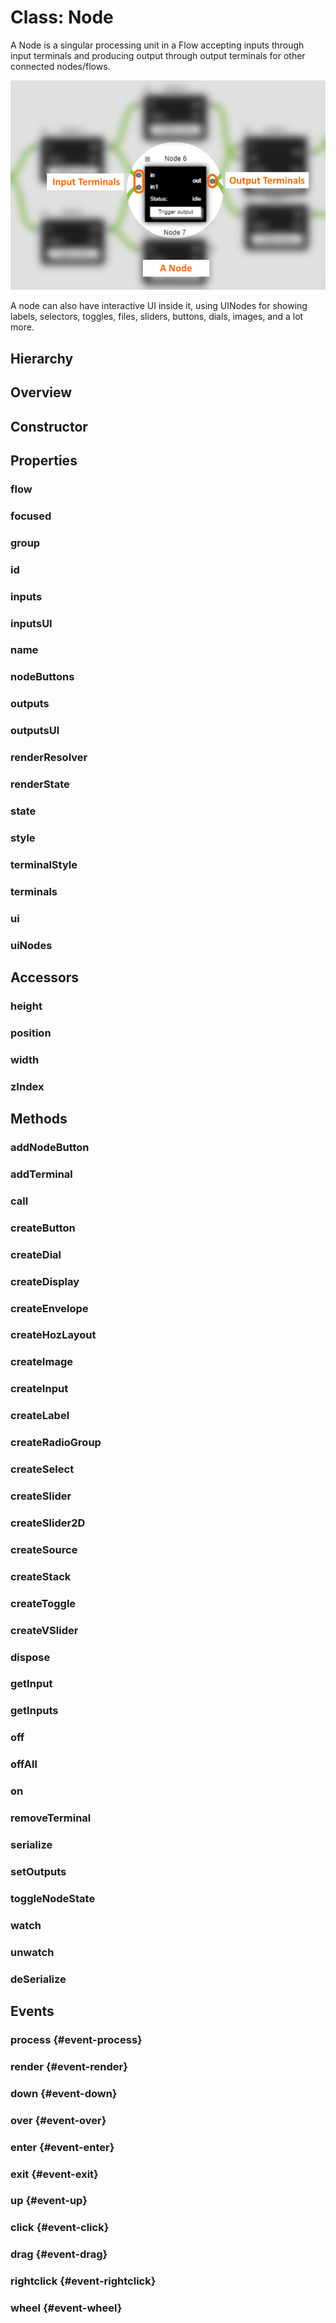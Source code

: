 # Class: Node

A Node is a singular processing unit in a <Ref to="./flow">Flow</Ref> accepting inputs through input <Ref to="./terminal">terminals</Ref> and producing output through output terminals for other connected nodes/flows.

<img class="zoomable" alt="Node example" src="/images/node-example.png" />

A node can also have interactive UI inside it, using <Ref to="./ui-node">UINodes</Ref> for showing labels, selectors, toggles, files, sliders, buttons, dials, images, and a lot more.

## Hierarchy

<Hierarchy
  :extend="{name: 'Hooks', link: './hooks'}"
  :implement="[
    {name: 'Events', link: '../interfaces/events.html'},
    {name: 'Serializable', link: '../interfaces/serializable.html'},
    {name: 'Renderable', link: '../interfaces/renderable.html'}
  ]"
/>

## Overview

<Overview :data="data" />

## Constructor

<Method type="constructor">
  <template v-slot:signature>
    new Node(<strong>flow: </strong><em><Ref to="./flow">Flow</Ref></em>,
    <strong>name: </strong><em>string</em>,
    <strong>position: </strong><em><Ref to="./vector">Vector</Ref></em>,
    <strong>width: </strong><em>number</em>,
    <strong>inputs: </strong><em><Ref to="../interfaces/serialized-terminal">SerializedTerminal</Ref>[]</em>,
    <strong>outputs: </strong><em><Ref to="../interfaces/serialized-terminal">SerializedTerminal</Ref>[]</em>,
    <strong>options?: </strong><em><Ref to="../interfaces/node-constructor-options">NodeConstructorOptions</Ref></em>):
    <em><Ref to="#class-node">Node</Ref></em>
  </template>
  <template v-slot:params>
    <Param name="flow"><em><Ref to="./flow">Flow</Ref></em></Param>
    <Param name="name">
      <em>string</em>
    </Param>
    <Param name="position">
      <em><Ref to="./vector">Vector</Ref></em>
    </Param>
    <Param name="width">
      <em>number</em>
    </Param>
    <Param name="inputs">
      <em><Ref to="../interfaces/serialized-terminal">SerializedTerminal</Ref>[]</em>
    </Param>
    <Param name="outputs">
      <em><Ref to="../interfaces/serialized-terminal">SerializedTerminal</Ref>[]</em>
    </Param>
    <Param name="options?">
      <em><Ref to="../interfaces/node-constructor-options">NodeConstructorOptions</Ref></em>
  <template v-slot:default-value>

  ```js
  {
    style: {},
    terminalStyle: {},
    state: {},
    id: getNewUUID() // dynamic
  }
  ```
  </template>
    </Param>
  </template>
</Method>

## Properties

### flow

<Property type="property" name="flow">
  <template v-slot:type>
    <em><Ref to="./flow">Flow</Ref></em>
  </template>
  <template v-slot:desc>
    Reference to the <Ref to="./flow">Flow</Ref> in which this node exists.
  </template>
</Property>

### focused

<Property type="property" name="focused">
  <template v-slot:type>
    <em>boolean</em>
  </template>
  <template v-slot:desc>
    Node's current focused state.
    <img class="zoomable" alt="Focused node" src="/images/focused-node-example.png" />
  </template>
</Property>

### group

<Property type="property" name="group">
  <template v-slot:type>
    <em><Ref to="./group">Group</Ref></em>
  </template>
  <template v-slot:desc>
    Reference to the <Ref to="./group">Group</Ref> if this node is grouped with other nodes.
  </template>
</Property>

### id

<Property type="property" name="id">
  <template v-slot:type>
    <em>string</em>
  </template>
  <template v-slot:desc>
    A unique identifier.
  </template>
</Property>

### inputs

<Property type="property" name="inputs">
  <template v-slot:type>
    <em><Ref to="./terminal">Terminal</Ref></em>
  </template>
  <template v-slot:desc>
    Reference to all the input terminals of the node.
  </template>
</Property>

### inputsUI

<Property type="property" name="inputsUI">
  <template v-slot:type>
    <em><Ref to="./terminal">Terminal</Ref></em>
  </template>
  <template v-slot:desc>
    Reference to all the input terminals of node that are bound to one of the <Ref to="./ui-node">UINodes</Ref>.<br/>
    For e.g. A Label can have it's own input/output terminal.
    <img class="zoomable" alt="Label inside node with input and output terminals" src="/images/label-terminals.png" />
  </template>
</Property>

### name

<Property type="property" name="name">
  <template v-slot:type>
    <em>string</em>
  </template>
  <template v-slot:desc>
    Display name of the node.
  </template>
</Property>

### nodeButtons

<Property type="property" name="nodeButtons">
  <template v-slot:type>
    <em>Map&lt;string, <Ref to="./node-button">NodeButton</Ref>&gt;</em>
  </template>
  <template v-slot:desc>
    Collection of all the <Ref to="./node-button">node-buttons</Ref> displayed besides the node's <Ref to="#name">name</Ref>.<br/>
    <img class="zoomable" alt="Node-button example" src="/images/node-button-example.png" />
  </template>
</Property>

### outputs

<Property type="property" name="outputs">
  <template v-slot:type>
    <em><Ref to="./terminal">Terminal</Ref></em>
  </template>
  <template v-slot:desc>
    Reference to all the output terminals of the node.
  </template>
</Property>

### outputsUI

<Property type="property" name="outputsUI">
  <template v-slot:type>
    <em><Ref to="./terminal">Terminal</Ref></em>
  </template>
  <template v-slot:desc>
    Reference to all the output terminals of node that are bound to one of the <Ref to="./ui-node">UINodes</Ref>.<br/>
    For e.g. A Label can have it's own input/output terminal.
    <img class="zoomable" alt="Label inside node with input and output terminals" src="/images/label-terminals.png" />
  </template>
</Property>

### renderResolver

<Property type="property" name="renderResolver">
  <template v-slot:type>
    {<br/>
      <span class="ml-1">
        <Optional class="mr-0p5" /><strong>node?: </strong>
        <Ref to="../interfaces/render-resolver">RenderResolver</Ref
        >&lt;<Ref to="#class-node">Node</Ref>,
        <Ref to="../interfaces/node-renderparams">NodeRenderParams</Ref>&gt;
      </span><br/>
      <span class="ml-1">
        <Optional class="mr-0p5" /><strong>nodeButton?: </strong>
        <Ref to="../interfaces/render-resolver">RenderResolver</Ref
        >&lt;<Ref to="./node-button">NodeButton</Ref>,
        <Ref to="../interfaces/node-button-renderparams">NodeButtonRenderParams</Ref>&gt;
      </span><br/>
      <span class="ml-1">
        <Optional class="mr-0p5" /><strong>terminal?: </strong>
        <Ref to="../interfaces/render-resolver">RenderResolver</Ref
        >&lt;<Ref to="./terminal">Terminal</Ref>,
        <Ref to="../interfaces/terminal-renderparams">TerminalRenderParams</Ref>&gt;
      </span><br/>
      <span class="ml-1">
        <Optional class="mr-0p5" /><strong>uiContainer?: </strong>
        <Ref to="../interfaces/render-resolver">RenderResolver</Ref
        >&lt;<Ref to="../nodeui/container">Container</Ref>,
        <Ref to="../interfaces/container-renderparams">ContainerRenderParams</Ref>&gt;
      </span>
    <br/>}
  </template>
  <template v-slot:desc>
  A <Ref to="../interfaces/render-resolver">RenderResolver</Ref> which is scoped to the Node instance.

  Any custom render functions specified using this resolver will only affect everything inside this node instance.
  </template>
  <template v-slot:default>{}</template>
</Property>

### renderState

<Property type="property" name="renderState">
  <template v-slot:type>
    <Ref to="../interfaces/render-state">RenderState</Ref>
  </template>
  <template v-slot:desc>
    The RenderState of a node is a collection of various states corresponding to Viewport visibility, maximized/minimized state and level-of-detail to show when zooming in/out. 
  </template>
  <template v-slot:default>
    <pre>
{
  viewport: <Ref to="../enums/viewport">ViewPort</Ref>.INSIDE,
  nodeState: <Ref to="../enums/node-state">NodeState</Ref>.MAXIMIZED,
  lod: <Ref to="../enums/lod">LOD</Ref>.LOD2
}</pre>
  </template>
</Property>

### state

<Property type="property" name="state">
  <template v-slot:type>
    <em><Ref to="../interfaces/record">Record</Ref>&lt;string, any&gt;</em>
  </template>
  <template v-slot:desc>
    A local reactive state of the node, properties defined within this state is two-way bindable with any <Ref to="./ui-node">UINode</Ref>.

  ```js
  let customNode = flow.createNode(
    "Custom Node",
    new Vector(50, 50), 170,
    {
      state: {
        name: "John Doe",
        age: 24
      }
    }
  );
  ```
  </template>
</Property>

### style

<Property type="property" name="style">
  <template v-slot:type>
    <em><Ref to="../interfaces/node-style">NodeStyle</Ref></em>
  </template>
  <template v-slot:default>

  ```js
  {
    font: 'arial',
    fontSize: '.75rem',
    titleFont: 'arial',
    titleFontSize: '.85rem',
    color: '#000',
    titleColor: '#000',
    maximizeButtonColor: 'darkgrey',
    nodeButtonSize: 10,
    nodeButtonSpacing: 5,
    expandButtonColor: '#000',
    minimizedTerminalColor: 'green',
    outlineColor: '#000',
    padding: 10,
    spacing: 10,
    rowHeight: 20,
    titleHeight: 29,
    terminalRowHeight: 24,
    terminalStripMargin: 8
  }
  ```
  </template>
</Property>

### terminalStyle

<Property type="property" name="terminalStyle">
  <template v-slot:type>
    <em><Ref to="../interfaces/terminal-style">TerminalStyle</Ref></em>
  </template>
</Property>

### terminals

<Property type="property" name="terminals">
  <template v-slot:type>
    <em>Map&lt;string, <Ref to="./terminal">Terminal</Ref>&gt;</em>
  </template>
  <template v-slot:desc>
    Reference to all the terminals (inputs/outputs) of the node mapped to their id's.
  </template>
</Property>

### ui

<Property type="property" name="ui">
  <template v-slot:type>
    <em><Ref to="../nodeui/container">Container</Ref></em>
  </template>
  <template v-slot:desc>
    Reference to the UI Container which is also the root <Ref to="./ui-node">UINode</Ref>.
  </template>
</Property>

### uiNodes

<Property type="property" name="uiNodes">
  <template v-slot:type>
    <em>Map&lt;string, <Ref to="./ui-node">UINode</Ref>&gt;</em>
  </template>
  <template v-slot:desc>
    Reference to all the UINodes.
  </template>
</Property>

## Accessors

### height

<Property type="accessor" name="height">
  <template v-slot:type>
    <em>number</em>
  </template>
</Property>

### position

<Property type="accessor" name="position">
  <template v-slot:type>
    <em><Ref to="./vector">Vector</Ref></em>
  </template>
</Property>

### width

<Property type="accessor" name="width">
  <template v-slot:type>
    <em>number</em>
  </template>
</Property>

### zIndex

<Property type="accessor" name="zIndex">
  <template v-slot:type>
    <em>number</em>
  </template>
</Property>

## Methods

### addNodeButton

<Method type="method">
  <template v-slot:signature>
    addNodeButton(<strong>callback: </strong><em>() => void</em>,
    <strong>render: </strong><em><Ref to="../interfaces/render-function">RenderFunction</Ref>&lt;<Ref to="./node-button">NodeButton</Ref>, <Ref to="../interfaces/node-button-render-params">NodeButtonRenderParams</Ref>&gt;</em>,
    <strong>align: </strong><em><Ref to="../enums/align">Align</Ref></em>):
    <em><Ref to="./node-button">NodeButton</Ref></em>
  </template>
  <template v-slot:params>
    <Param name="callback"><em>() => void</em></Param>
    <Param name="render">
      <em><Ref to="../interfaces/render-function">RenderFunction</Ref>&lt;<Ref to="./node-button">NodeButton</Ref>, <Ref to="../interfaces/node-button-render-params">NodeButtonRenderParams</Ref>&gt;</em>
    </Param>
    <Param name="align"><em><Ref to="../enums/align">Align</Ref></em></Param>
  </template>
  <template v-slot:example>

  ```js
  node.addNodeButton(
    () => doSomething(),
    (
      context: CanvasRenderingContext2D,
      params: NodeButtonRenderParams,
      nodeButton: NodeButton
    ) => {
      let style = nodeButton.node.style;

      context.strokeStyle = style.color;
      context.beginPath();
      context.arc(params.position.x, params.position.y, 10, 0, 2 * Math.PI);
      context.closePath();

      context.stroke();
    },
    Align.Right
  );
  ```
  </template>
</Method>

### addTerminal

<Method type="method">
  <template v-slot:signature>
    addTerminal(<strong>terminal: </strong><em><Ref to="./terminal">Terminal</Ref> | <Ref to="../interfaces/serialized-terminal">SerializedTerminal</Ref></em>):
    <em>void</em>
  </template>
  <template v-slot:params>
    <Param name="terminal">
      <em><Ref to="./terminal">Terminal</Ref> | <Ref to="../interfaces/serialized-terminal">SerializedTerminal</Ref></em>
    </Param>
  </template>
  <template v-slot:example>

  ```js
  node.addTerminal(
    new Terminal(
      node,
      TerminalType.IN,
      "string",
      "first-name"
    )
  );
  ```
  </template>
</Method>

### call

<Method type="method-inherited">
  <template v-slot:signature>
    call(<strong>eventKey: </strong><em>string</em>, <strong>...args: </strong><em>any</em>):
    <em>void</em>
  </template>
  <template v-slot:inherit>
    <Icon type="inherited" />from <Ref to="./hooks">Hooks</Ref>.<Ref to="./hooks#call">call</Ref>
  </template>
</Method>

### createButton

<Method type="method">
  <template v-slot:signature>
    createButton(<strong>text: </strong><em>string</em>, <strong>options?: </strong><em><Ref to="../interfaces/button-creator-options">ButtonCreatorOptions</Ref></em>):
    <em><Ref to="../nodeui/button">Button</Ref></em>
  </template>
  <template v-slot:params>
    <Param name="text">
      <em>string</em><br/>
      Text to display on button.
    </Param>
    <Param name="options?">
      <em><Ref to="../interfaces/button-creator-options">ButtonCreatorOptions</Ref></em>
    </Param>
  </template>
  <template v-slot:desc>
    Creates a new button.
  </template>
  <template v-slot:example>

  ```js
  let button = node.createButton('Click me');
  node.ui.append(button);
  ```
  <img class="zoomable" alt="Node UI Button example" src="/images/node-ui-button-example.png" />
  </template>
  <template v-slot:return>
    <em><Ref to="../nodeui/button">Button</Ref></em>
  </template>
</Method>

### createDial

<Method type="method">
  <template v-slot:signature>
    createDial(<strong>min: </strong><em>number</em>,
    <strong>max: </strong><em>number</em>,
    <strong>size: </strong><em>number</em>,
    <strong>options?: </strong><em><Ref to="../interfaces/dial-creator-options">DialCreatorOptions</Ref></em>):
    <em><Ref to="../nodeui/dial">Dial</Ref></em>
  </template>
  <template v-slot:params>
    <Param name="min">
      <em>number</em>
    </Param>
    <Param name="max">
      <em>number</em>
    </Param>
    <Param name="size">
      <em>number</em>
    </Param>
    <Param name="options?">
      <em><Ref to="../interfaces/dial-creator-options">DialCreatorOptions</Ref></em>
    </Param>
  </template>
  <template v-slot:desc>
    Creates a new radial dial.
  </template>
  <template v-slot:example>

  ```js
  let node = flow.createNode('Node', new Vector(50, 50), 150, {
    state: { dialValue: 65 }
  });

  let dial = node.createDial(0, 100, 100, { propName: 'dialValue'});
  let label = node.createLabel(
    node.state.dialValue, {
      propName: 'dialValue',
      style: { align: Align.Center, fontSize: '14px', precision: 0 }
    }
  );

  node.ui.append([dial, label]);
  ```
  <img class="zoomable" alt="Node UI Dial example" src="/images/node-ui-dial-example.png" />
  </template>
  <template v-slot:return>
    <em><Ref to="../nodeui/dial">Dial</Ref></em>
  </template>
</Method>

### createDisplay

<Method type="method">
  <template v-slot:signature>
    createDisplay(<strong>height: </strong><em>number</em>,
    <strong>renderers: </strong><em><Ref to="../interfaces/custom-renderer-config">CustomRendererConfig</Ref>[]</em>,
    <strong>options?: </strong><em><Ref to="../interfaces/display-creator-options">DisplayCreatorOptions</Ref></em>):
    <em><Ref to="../nodeui/display">Display</Ref></em>
  </template>
  <template v-slot:params>
    <Param name="height">
      <em>number</em>
    </Param>
    <Param name="renderers">
      <em><Ref to="../interfaces/custom-renderer-config">CustomRendererConfig</Ref>[]</em>
    </Param>
    <Param name="options?">
      <em><Ref to="../interfaces/display-creator-options">DisplayCreatorOptions</Ref></em>
    </Param>
  </template>
  <template v-slot:desc>
    Creates a new fully-customized rendering display.
  </template>
  <template v-slot:example>

  ```js
  let node = flow.createNode('Node', new Vector(50, 50), 230);

  let display = node.createDisplay(150, [{
    auto: true,
    clear: true,
    renderer: (context, width, height) => {
      for (let i = 0 ; i < 100 ; i++) {
        context.fillStyle = Color.Random().hexValue;
        context.fillRect(Math.random() * width, Math.random() * height, 5, 5);
      }
      return true;
    }
  }]);

  node.ui.append(display);
  ```
  <img class="zoomable" alt="Node UI Display example" src="/images/node-ui-display-example.png" />
  </template>
  <template v-slot:return>
    <em><Ref to="../nodeui/display">Display</Ref></em>
  </template>
</Method>

### createEnvelope

<Method type="method">
  <template v-slot:signature>
    createEnvelope(<strong>height: </strong><em>number</em>,
    <strong>values?: </strong><em><Ref to="./vector">Vector</Ref>[]</em>,
    <strong>options?: </strong><em><Ref to="../interfaces/envelope-creator-options">EnvelopeCreatorOptions</Ref></em>):
    <em><Ref to="../nodeui/envelope">Envelope</Ref></em>
  </template>
  <template v-slot:params>
    <Param name="height">
      <em>number</em>
    </Param>
    <Param name="values?">
      <em><Ref to="./vector">Vector</Ref>[]</em>
    </Param>
    <Param name="options?">
      <em><Ref to="../interfaces/envelope-creator-options">EnvelopeCreatorOptions</Ref></em>
    </Param>
  </template>
  <template v-slot:desc>
    Creates an interactive linear envelope.
  </template>
  <template v-slot:example>

  ```js
  let node = flow.createNode('Node', new Vector(50, 50), 230);

  let envelope = node.createEnvelope(150, [
    new Vector(.1, .1),
    new Vector(.3, .8),
    new Vector(.75, .3),
    new Vector(.9, .7)
  ]);

  node.ui.append(envelope);
  ```
  <img class="zoomable" alt="Node UI Envelope example" src="/images/node-ui-envelope-example.png" />
  </template>
  <template v-slot:return>
    <em><Ref to="../nodeui/envelope">Envelope</Ref></em>
  </template>
</Method>

### createHozLayout

<Method type="method">
  <template v-slot:signature>
    createHozLayout(<strong>childs?: </strong><em><Ref to="./ui-node">UINode</Ref>[]</em>,
    <strong>options?: </strong><em><Ref to="../interfaces/horizontal-layout-creator-options">HorizontalLayoutCreatorOptions</Ref></em>):
    <em><Ref to="../nodeui/horizontal-layout">HorizontalLayout</Ref></em>
  </template>
  <template v-slot:params>
    <Param name="childs?">
      <em><Ref to="./ui-node">UINode</Ref>[]</em>
    </Param>
    <Param name="options?">
      <em><Ref to="../interfaces/horizontal-layout-creator-options">HorizontalLayoutCreatorOptions</Ref></em>
    </Param>
  </template>
  <template v-slot:desc>
    Creates a horizontal layout.
  </template>
  <template v-slot:example>

  ```js
  let node = flow.createNode('Node', new Vector(50, 50), 230);

  let hozLayout = node.createHozLayout([
    node.createLabel('W: 0.2', {
      style: { grow: .2, backgroundColor: '#0f0', align: Align.Center }
    }),
    node.createLabel('W: 0.5', {
      style: { grow: .5, backgroundColor: '#e0e', align: Align.Center }
    }),
    node.createLabel('W: 0.3', {
      style: { grow: .3, backgroundColor: '#0ff', align: Align.Center }
    }),
  ]);

  node.ui.append(hozLayout);
  ```
  <img class="zoomable" alt="Node UI Horizontal Layout example" src="/images/node-ui-hoz-layout-example.png" />
  </template>
  <template v-slot:return>
    <em><Ref to="../nodeui/horizontal-layout">HorizontalLayout</Ref></em>
  </template>
</Method>

### createImage

<Method type="method">
  <template v-slot:signature>
    createImage(<strong>source: </strong><em>string</em>,
    <strong>options?: </strong><em><Ref to="../interfaces/image-creator-options">ImageCreatorOptions</Ref></em>):
    <em><Ref to="../nodeui/image">Image</Ref></em>
  </template>
  <template v-slot:params>
    <Param name="source">
      <em>string</em>
    </Param>
    <Param name="options?">
      <em><Ref to="../interfaces/image-creator-options">ImageCreatorOptions</Ref></em>
    </Param>
  </template>
  <template v-slot:desc>
    Creates an Image.
  </template>
  <template v-slot:example>

  ```js
  let node = flow.createNode('Node', new Vector(50, 50), 230);
  let image = node.createImage('/assets/hero.png', {
    style: { align: Align.Center }
  });
  node.ui.append(image);
  ```
  <img class="zoomable" alt="Node UI Image example" src="/images/node-ui-image-example.png" />
  </template>
  <template v-slot:return>
    <em><Ref to="../nodeui/image">Image</Ref></em>
  </template>
</Method>

### createInput

<Method type="method">
  <template v-slot:signature>
    createInput(<strong>options?: </strong><em><Ref to="../interfaces/input-creator-options">InputCreatorOptions</Ref></em>):
    <em><Ref to="../nodeui/input">Input</Ref></em>
  </template>
  <template v-slot:params>
    <Param name="options?">
      <em><Ref to="../interfaces/input-creator-options">InputCreatorOptions</Ref></em>
    </Param>
  </template>
  <template v-slot:desc>
    Creates a text input.
  </template>
  <template v-slot:example>

  ```js
  let node = flow.createNode('Node', new Vector(50, 50), 230);
  let input = node.createInput({ value: 'Sample Text'});
  node.ui.append(input);
  ```
  <img class="zoomable" alt="Node UI Input example" src="/images/node-ui-input-example.png" />
  </template>
  <template v-slot:return>
    <em><Ref to="../nodeui/input">Input</Ref></em>
  </template>
</Method>

### createLabel

<Method type="method">
  <template v-slot:signature>
    createLabel(<strong>text: </strong><em>string | number</em>,
    <strong>options?: </strong><em><Ref to="../interfaces/label-creator-options">LabelCreatorOptions</Ref></em>):
    <em><Ref to="../nodeui/label">Label</Ref></em>
  </template>
  <template v-slot:params>
    <Param name="text">
      <em>string | number</em>
    </Param>
    <Param name="options?">
      <em><Ref to="../interfaces/label-creator-options">LabelCreatorOptions</Ref></em>
    </Param>
  </template>
  <template v-slot:desc>
    Creates a label.
  </template>
  <template v-slot:example>

  ```js
  let node = flow.createNode('Node', new Vector(50, 50), 230);
  let label = node.createLabel('Sample Label');
  node.ui.append(label);
  ```
  <img class="zoomable" alt="Node UI Label example" src="/images/node-ui-label-example.png" />
  </template>
  <template v-slot:return>
    <em><Ref to="../nodeui/label">Label</Ref></em>
  </template>
</Method>

### createRadioGroup

<Method type="method">
  <template v-slot:signature>
    createRadioGroup(<strong>values?: </strong><em>string[]</em>,
    <strong>selected?: </strong><em>string</em>,
    <strong>options?: </strong><em><Ref to="../interfaces/radio-group-creator-options">RadioGroupCreatorOptions</Ref></em>):
    <em><Ref to="../nodeui/radio-group">RadioGroup</Ref></em>
  </template>
  <template v-slot:params>
    <Param name="values?">
      <em>string[]</em>
    </Param>
    <Param name="selected?">
      <em>string</em>
    </Param>
    <Param name="options?">
      <em><Ref to="../interfaces/radio-group-creator-options">RadioGroupCreatorOptions</Ref></em>
    </Param>
  </template>
  <template v-slot:desc>
    Creates a radio-group.
  </template>
  <template v-slot:example>

  ```js
  let node = flow.createNode('Node', new Vector(50, 50), 230);
  let radioGroup = node.createRadioGroup(
    ['Sample A', 'Sample B', 'Sample C'],
    'Sample B'
  );
  node.ui.append(radioGroup);
  ```
  <img class="zoomable" alt="Node UI Radio-group example" src="/images/node-ui-radio-group-example.png" />
  </template>
  <template v-slot:return>
    <em><Ref to="../nodeui/radio-group">RadioGroup</Ref></em>
  </template>
</Method>

### createSelect

<Method type="method">
  <template v-slot:signature>
    createSelect(<strong>values?: </strong><em>string[]</em>,
    <strong>options?: </strong><em><Ref to="../interfaces/select-creator-options">SelectCreatorOptions</Ref></em>):
    <em><Ref to="../nodeui/select">Select</Ref></em>
  </template>
  <template v-slot:params>
    <Param name="values?">
      <em>string[]</em>
    </Param>
    <Param name="options?">
      <em><Ref to="../interfaces/select-creator-options">SelectCreatorOptions</Ref></em>
    </Param>
  </template>
  <template v-slot:desc>
    Creates a select.
  </template>
  <template v-slot:example>

  ```js
  let node = flow.createNode('Node', new Vector(50, 50), 230, {
    style: { rowHeight: 10}
  });
  let select = node.createSelect(['Sample A', 'Sample B', 'Sample C']);
  node.ui.append(select);
  ```
  <img class="zoomable" alt="Node UI Select example" src="/images/node-ui-select-example.png" />
  </template>
  <template v-slot:return>
    <em><Ref to="../nodeui/select">Select</Ref></em>
  </template>
</Method>

### createSlider

<Method type="method">
  <template v-slot:signature>
    createSlider(<strong>min: </strong><em>number</em>,
    <strong>max: </strong><em>number</em>,
    <strong>options?: </strong><em><Ref to="../interfaces/slider-creator-options">SliderCreatorOptions</Ref></em>):
    <em><Ref to="../nodeui/slider">Slider</Ref></em>
  </template>
  <template v-slot:params>
    <Param name="min">
      <em>number</em>
    </Param>
    <Param name="max">
      <em>number</em>
    </Param>
    <Param name="options?">
      <em><Ref to="../interfaces/slider-creator-options">SliderCreatorOptions</Ref></em>
    </Param>
  </template>
  <template v-slot:desc>
    Creates a Horizontal Slider.
  </template>
  <template v-slot:example>

  ```js
  let node = flow.createNode('Node', new Vector(50, 50), 230, {
    style: { rowHeight: 10 },
    state: { sliderValue: -18 }
  });
  let hozLayout = node.createHozLayout([
    node.createSlider(-100, 100, {
      propName: 'sliderValue',
      style: { grow: .8 }
    }),
    node.createLabel(node.state.sliderValue, {
      propName: 'sliderValue',
      style: { grow: .2, align: Align.Center, precision: 0 }
    })
  ]);
  node.ui.append(hozLayout);
  ```
  <img class="zoomable" alt="Node UI Horizontal Slider example" src="/images/node-ui-h-slider-example.png" />
  </template>
  <template v-slot:return>
    <em><Ref to="../nodeui/slider">Slider</Ref></em>
  </template>
</Method>

### createSlider2D

<Method type="method">
  <template v-slot:signature>
    createSlider2D(<strong>options?: </strong><em><Ref to="../interfaces/slider2d-creator-options">Slider2DCreatorOptions</Ref></em>):
    <em><Ref to="../nodeui/slider2d">Slider2D</Ref></em>
  </template>
  <template v-slot:params>
    <Param name="options?">
      <em><Ref to="../interfaces/slider2d-creator-options">Slider2DCreatorOptions</Ref></em>
    </Param>
  </template>
  <template v-slot:desc>
    Creates an XY 2D Slider.
  </template>
  <template v-slot:example>

  ```js
  let node = flow.createNode('Node', new Vector(50, 50), 230, {
    style: { rowHeight: 10 },
  });
  let slider2D = node.createSlider2D({
    height: 100,
    value: new Vector(.2, .8)
  });
  node.ui.append(slider2D);
  ```
  <img class="zoomable" alt="Node UI 2D Slider example" src="/images/node-ui-2d-slider-example.png" />
  </template>
  <template v-slot:return>
    <em><Ref to="../nodeui/slider2d">Slider2D</Ref></em>
  </template>
</Method>

### createSource

<Method type="method">
  <template v-slot:signature>
    createSource(<strong>options?: </strong><em><Ref to="../interfaces/source-creator-options">SourceCreatorOptions</Ref></em>):
    <em><Ref to="../nodeui/source">Source</Ref></em>
  </template>
  <template v-slot:params>
    <Param name="options?">
      <em><Ref to="../interfaces/source-creator-options">SourceCreatorOptions</Ref></em>
    </Param>
  </template>
  <template v-slot:desc>
    Creates a file input.
  </template>
  <template v-slot:example>

  ```js
  let node = flow.createNode('Node', new Vector(50, 50), 230, {
    style: { rowHeight: 20 },
  });
  let source = node.createSource();
  node.ui.append(source);
  ```
  <img class="zoomable" alt="Node UI Source example" src="/images/node-ui-source-example.png" />
  </template>
  <template v-slot:return>
    <em><Ref to="../nodeui/source">Source</Ref></em>
  </template>
</Method>

### createStack

<Method type="method">
  <template v-slot:signature>
    createStack(<strong>options?: </strong><em><Ref to="../interfaces/stack-creator-options">StackCreatorOptions</Ref></em>):
    <em><Ref to="../nodeui/source">Source</Ref></em>
  </template>
  <template v-slot:params>
    <Param name="options?">
      <em><Ref to="../interfaces/stack-creator-options">StackCreatorOptions</Ref></em>
    </Param>
  </template>
  <template v-slot:desc>
    Creates a vertical layout.
  </template>
  <template v-slot:example>

  ```js
  let node = flow.createNode('Node', new Vector(50, 50), 230);
  let stack = node.createStack({
    childs: [
      node.createLabel('A', {
        height: 20,
        style: { backgroundColor: '#0f0', align: Align.Center }
      }),
      node.createLabel('B', {
        height: 60,
        style: { backgroundColor: '#e0e', align: Align.Center }
      }),
      node.createLabel('C', {
        height: 30,
        style: { backgroundColor: '#0ff', align: Align.Center }
      })
    ],
    spacing: 5
  });
  node.ui.append(stack);
  ```
  <img class="zoomable" alt="Node UI Stack example" src="/images/node-ui-stack-example.png" />
  </template>
  <template v-slot:return>
    <em><Ref to="../nodeui/stack">Stack</Ref></em>
  </template>
</Method>

### createToggle

<Method type="method">
  <template v-slot:signature>
    createToggle(<strong>options?: </strong><em><Ref to="../interfaces/toggle-creator-options">ToggleCreatorOptions</Ref></em>):
    <em><Ref to="../nodeui/toggle">Toggle</Ref></em>
  </template>
  <template v-slot:params>
    <Param name="options?">
      <em><Ref to="../interfaces/toggle-creator-options">ToggleCreatorOptions</Ref></em>
    </Param>
  </template>
  <template v-slot:desc>
    Creates a Toggle.
  </template>
  <template v-slot:example>

  ```js
  let node = flow.createNode('Node', new Vector(50, 50), 230, {
    style: { rowHeight: 10 }
  });
  let toggle = node.createToggle();
  node.ui.append(toggle);
  ```
  <img class="zoomable" alt="Node UI Toggle example" src="/images/node-ui-toggle-example.png" />
  </template>
  <template v-slot:return>
    <em><Ref to="../nodeui/toggle">Toggle</Ref></em>
  </template>
</Method>

### createVSlider

<Method type="method">
  <template v-slot:signature>
    createVSlider(<strong>min: </strong><em>number</em>,
    <strong>max: </strong><em>number</em>,
    <strong>options?: </strong><em><Ref to="../interfaces/v-slider-creator-options">VSliderCreatorOptions</Ref></em>):
    <em><Ref to="../nodeui/v-slider">VSlider</Ref></em>
  </template>
  <template v-slot:params>
    <Param name="min">
      <em>number</em>
    </Param>
    <Param name="max">
      <em>number</em>
    </Param>
    <Param name="options?">
      <em><Ref to="../interfaces/v-slider-creator-options">VSliderCreatorOptions</Ref></em>
    </Param>
  </template>
  <template v-slot:desc>
    Creates a Vertical Slider.
  </template>
  <template v-slot:example>

  ```js
  let node = flow.createNode('Node', new Vector(50, 50), 230, {
    state: { vSliderValue: -22}
  });
  let stack = node.createStack({ childs: [
    node.createVSlider(-50, 50, {
      height: 150,
      propName: 'vSliderValue'
    }),
    node.createLabel(node.state.vSliderValue, {
      propName: 'vSliderValue',
      style: { align: Align.Center, fontSize: '16px' }
    })
  ], style: { spacing: 20 } });
  node.ui.append(stack);
  ```
  <img class="zoomable" alt="Node UI VSlider example" src="/images/node-ui-v-slider-example.png" />
  </template>
  <template v-slot:return>
    <em><Ref to="../nodeui/v-slider">VSlider</Ref></em>
  </template>
</Method>

### dispose

<Method type="method">
  <template v-slot:signature>
    dispose():
    <em>void</em>
  </template>
  <template v-slot:desc>
    Remove node from the <Ref to="./flow">Flow</Ref>.
  </template>
</Method>

### getInput

<Method type="method">
  <template v-slot:signature>
    getInput(<strong>terminal: </strong><em>string | number</em>):
    <em>any</em>
  </template>
  <template v-slot:desc>
    Get input data from the terminal's name or its index.
  </template>
</Method>

### getInputs

<Method type="method">
  <template v-slot:signature>
    getInputs():
    <em>any[]</em>
  </template>
  <template v-slot:desc>
    Get an array of all the inputs to the node.
  </template>
</Method>

### off

<Method type="method-inherited">
  <template v-slot:signature>
    off(<strong>eventKey: </strong><em>string</em>, <strong>id: </strong><em>number</em>):
    <em>void</em>
  </template>
  <template v-slot:inherit>
    <Icon type="inherited" />from <Ref to="./hooks">Hooks</Ref>.<Ref to="./hooks#off">off</Ref>
  </template>
</Method>

### offAll

<Method type="method-inherited">
  <template v-slot:signature>
    offAll():
    <em>void</em>
  </template>
  <template v-slot:inherit>
    <Icon type="inherited" />from <Ref to="./hooks">Hooks</Ref>.<Ref to="./hooks#offall">offAll</Ref>
  </template>
</Method>

### on

<Method type="method-inherited">
  <template v-slot:signature>
    on(<strong>eventKey: </strong><em>string</em>, <strong>callback: </strong><em>(...args: any) => void</em>):
    <em>number</em>
  </template>
  <template v-slot:inherit>
    <Icon type="inherited" />from <Ref to="./hooks">Hooks</Ref>.<Ref to="./hooks#on">on</Ref>
  </template>
  <template v-slot:desc>
    <br/>
    See <Ref to="#events">Events</Ref>.
  </template>
</Method>

### removeTerminal

<Method type="method">
  <template v-slot:signature>
    removeTerminal(<strong>terminal: </strong><em><Ref to="./terminal">Terminal</Ref></em>):
    <em>void</em>
  </template>
  <template v-slot:params>
    <Param name="terminal">
      <em><Ref to="./terminal">Terminal</Ref></em>
    </Param>
  </template>
  <template v-slot:desc>
    Removes specified terminal from the node.
  </template>
</Method>

### serialize

<Method type="method-implementation">
  <template v-slot:signature>
    serialize():
    <em><Ref to="../interfaces/serialized-node">SerializedNode</Ref></em>
  </template>
  <template v-slot:inherit>
    <Icon valign="bottom" type="implementation" /> of <Ref to="../interfaces/serializable">Serializable</Ref>.<Ref to="../interfaces/serializable#serialize">serialize</Ref>
  </template>
  <template v-slot:return><em><Ref to="../interfaces/serialized-node">SerializedNode</Ref></em></template>
</Method>

### setOutputs

<Method type="method">
  <template v-slot:signature>
    setOutputs(<strong>outputs: </strong><em>string | number | <Ref to="../interfaces/record">Record</Ref>&lt;string, any&gt;</em>,
    <strong>data?: </strong><em>any</em>):
    <em>void</em>
  </template>
  <template v-slot:params>
    <Param name="setOutputs">
      <em>string | number | <Ref to="../interfaces/record">Record</Ref>&lt;string, any&gt;</em>
    </Param>
    <Param name="data?">
      <em>any</em>
    </Param>
  </template>
  <template v-slot:desc>
    Set outputs on one or more output terminals.
  </template>
  <template v-slot:example>
  Setting output on single terminal using it's name:

  ```js
  node.setOutputs('first-name', 'John');
  ```

  Setting output on single terminal using it's index:

  ```js
  node.setOutputs(2, 'John');
  ```

  Setting output on mulitple terminals at once:

  ```js
  node.setOutputs({
    'first-name': 'John',
    'last-name': 'Doe',
    age: 24
  });
  ```
  </template>
  <template v-slot:return>
    void
  </template>
</Method>


### toggleNodeState

<Method type="method">
  <template v-slot:signature>
    toggleNodeState():
    <em>void</em>
  </template>
  <template v-slot:desc>
    Toggles between maximized and minimized state.
    <img class="zoomable" alt="Node-state toggle example" src="/images/toggle-nodestate-example.png" />
  </template>
  <template v-slot:return>void</template>
</Method>

### watch

<Method type="method">
  <template v-slot:signature>
    watch(<strong>propName: </strong><em>string</em>,
    <strong>callback: </strong><em>(oldVal: any, newVal: any) => void</em>):
    <em>number</em>
  </template>
  <template v-slot:params>
    <Param name="propName">
      <em>string</em><br/>
      The name of the prop defined in <Ref to="#state">state</Ref> that needs to be watched for changes.
    </Param>
    <Param name="callback">
      <Function class="mr-0p5" /><em>(oldVal: any, newVal: any) => void</em><br/>
      Callback that needs to be triggered whenever specified prop's value changes.
    </Param>
  </template>
  <template v-slot:desc>
    Watch for changes on any prop defined in <Ref to="#state">state</Ref>.
  </template>
  <template v-slot:return>
    number<br/>
    A numbered id that can be used to <Ref to="#unwatch">unwatch</Ref>.
  </template>
</Method>

### unwatch

<Method type="method">
  <template v-slot:signature>
    unwatch(<strong>propName: </strong><em>string</em>,
    <strong>id: </strong><em>number</em>):
    <em>void</em>
  </template>
  <template v-slot:params>
    <Param name="propName">
      <em>string</em><br/>
      The name of the prop defined in <Ref to="#state">state</Ref> that needs to be un-watched.
    </Param>
    <Param name="id">
      <em>number</em><br/>
      A numbered id returned when doing <Ref to="#watch">watch</Ref>.
    </Param>
  </template>
  <template v-slot:desc>
    Unwatch any prop defined in <Ref to="#state">state</Ref>.
  </template>
  <template v-slot:return>
    void
  </template>
</Method>

### deSerialize

<Method type="method-static">
  <template v-slot:signature>
    deSerialize(<strong>flow: </strong><em><Ref to="./flow">Flow</Ref></em>,
    <strong>data: </strong><em><Ref to="../interfaces/serialized-node">SerializedNode</Ref></em>):
    <em><Ref to="#class-node">Node</Ref></em>
  </template>
  <template v-slot:params>
    <Param name="flow"><em><Ref to="./flow">Flow</Ref></em></Param>
    <Param name="data"><em><Ref to="../interfaces/serialized-node">SerializedNode</Ref></em></Param>
  </template>
  <template v-slot:return><em><Ref to="#class-node">Node</Ref></em></template>
</Method>

## Events

### process <Icon type="event" /> {#event-process}

<Event type="event">
  <template v-slot:desc>
    When the node is triggered for processing due to new/changed input.
  </template>
</Event>

### render <Icon type="event" /> {#event-render}

<Event type="event">
  <template v-slot:desc>
    When a single render cycle completes for this node instance.
  </template>
</Event>

### down <Icon type="event" /> {#event-down}

<Event type="event">
  <template v-slot:desc>
    When touch down or mouse left down occurs on the node.
  </template>
</Event>

### over <Icon type="event" /> {#event-over}

<Event type="event">
  <template v-slot:desc>
    When mouse over happens on the node.
  </template>
</Event>

### enter <Icon type="event" /> {#event-enter}

<Event type="event">
  <template v-slot:desc>
    When mouse enter happens on the node.
  </template>
</Event>

### exit <Icon type="event" /> {#event-exit}

<Event type="event">
  <template v-slot:desc>
    When mouse exit happens on the node
  </template>
</Event>

### up <Icon type="event" /> {#event-up}

<Event type="event">
  <template v-slot:desc>
    When touch up or mouse left up happens on the node.
  </template>
</Event>

### click <Icon type="event" /> {#event-click}

<Event type="event">
  <template v-slot:desc>
    When tap or mouse click happens on the node.
  </template>
</Event>

### drag <Icon type="event" /> {#event-drag}

<Event type="event">
  <template v-slot:desc>
    When touch or mouse drag happens on the node.
  </template>
</Event>

### rightclick <Icon type="event" /> {#event-rightclick}

<Event type="event">
  <template v-slot:desc>
    When mouse right-click happens on the node.
  </template>
</Event>

### wheel <Icon type="event" /> {#event-wheel}

<Event type="event">
  <template v-slot:desc>
    When mouse scroll happens on the node.
  </template>
</Event>

<script setup>
import data from '../../../../../reflections/api/classes/node.json';
</script>
